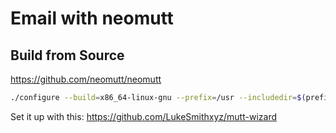 # Email with neomutt

## Build from Source

https://github.com/neomutt/neomutt

```bash
./configure --build=x86_64-linux-gnu --prefix=/usr --includedir=$(prefix)/include --mandir=$(prefix)/share/man --infodir=$(prefix)/share/info --sysconfdir=/etc --localstatedir=/var --mandir=/usr/share/man --libexecdir=/usr/libexec --with-mailpath=/var/mail --lua --with-ui --gnutls --idn --mixmaster --tokyocabinet --ssl --full-doc --pcre2 --sqlite --gpgme && sudo make install
```

Set it up with this: https://github.com/LukeSmithxyz/mutt-wizard
